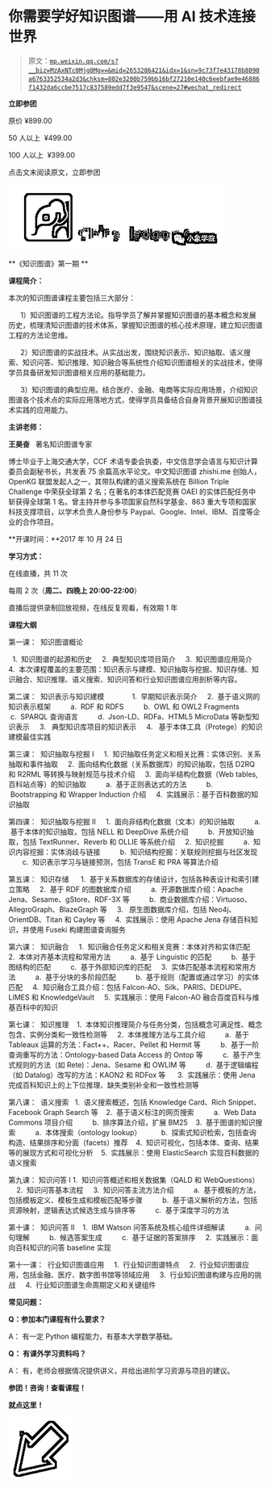 # 你需要学好知识图谱——用 AI 技术连接世界

> 原文：[`mp.weixin.qq.com/s?__biz=MzAxNTc0Mjg0Mg==&mid=2653286421&idx=1&sn=9c73f7e43178b8090a6763352534a2d3&chksm=802e3200b759bb16bf27210e140c6eebfae9e46886f1432da6ccbe7517c837589edd7f3e9547&scene=27#wechat_redirect`](http://mp.weixin.qq.com/s?__biz=MzAxNTc0Mjg0Mg==&mid=2653286421&idx=1&sn=9c73f7e43178b8090a6763352534a2d3&chksm=802e3200b759bb16bf27210e140c6eebfae9e46886f1432da6ccbe7517c837589edd7f3e9547&scene=27#wechat_redirect)

**立即参团**

原价 ¥899.00

50 人以上  ¥499.00

100 人以上  ¥399.00

点击文末阅读原文，立即参团

![](img/15a74d7998bb6e8830115bf835b9554f.png)

**《知识图谱》第一期 **

**课程简介：**

本次的知识图谱课程主要包括三大部分：

      1）知识图谱的工程方法论。指导学员了解并掌握知识图谱的基本概念和发展历史，梳理清知识图谱的技术体系，掌握知识图谱的核心技术原理，建立知识图谱工程的方法论思维。

      2）知识图谱的实战技术。从实战出发，围绕知识表示、知识抽取、语义搜索、知识问答、知识推理、知识融合等系统性介绍知识图谱相关的实战技术，使得学员具备研发知识图谱相关应用的基础能力。

      3）知识图谱的典型应用。结合医疗、金融、电商等实际应用场景，介绍知识图谱各个技术点的实际应用落地方式，使得学员具备结合自身背景开展知识图谱技术实践的应用能力。

**主讲老师：**

**王昊奋**   著名知识图谱专家

博士毕业于上海交通大学，CCF 术语专委会执委，中文信息学会语言与知识计算委员会副秘书长，共发表 75 余篇高水平论文。中文知识图谱 zhishi.me 创始人，OpenKG 联盟发起人之一，其带队构建的语义搜索系统在 Billion Triple Challenge 中荣获全球第 2 名；在著名的本体匹配竞赛 OAEI 的实体匹配任务中斩获得全球第 1 名。曾主持并参与多项国家自然科学基金、863 重大专项和国家科技支撑项目，以学术负责人身份参与 Paypal、Google、Intel、IBM、百度等企业的合作项目。

**开课时间：**2017 年 10 月 24 日

**学习方式：**

在线直播，共 11 次

每周 2 次（**周二、四晚上 20:00-22:00**）

直播后提供录制回放视频，在线反复观看，有效期 1 年

**课程大纲**

第一课：  知识图谱概论            

  1\.  知识图谱的起源和历史
    2\.  典型知识库项目简介
    3\.  知识图谱应用简介
    4\.  本次课程覆盖的主要范围：知识表示与建模、知识抽取与挖掘、知识存储、知识融合、知识推理、语义搜索、知识问答和行业知识图谱应用剖析等内容。

第二课：  知识表示与知识建模         
    1\.  早期知识表示简介
    2\.  基于语义网的知识表示框架
         a.  RDF 和 RDFS
         b.  OWL 和 OWL2 Fragments
         c.  SPARQL 查询语言
         d.  Json-LD、RDFa、HTML5 MicroData 等新型知识表示
    3\.   典型知识库项目的知识表示
    4\.   基于本体工具（Protege）的知识建模最佳实践

第三课：  知识抽取与挖掘 I
    1\.  知识抽取任务定义和相关比赛：实体识别、关系抽取和事件抽取
    2\.  面向结构化数据（关系数据库）的知识抽取，包括 D2RQ 和 R2RML 等转换与映射规范与技术介绍
    3\.  面向半结构化数据（Web tables, 百科站点等）的知识抽取
         a.  基于正则表达式的方法
         b.  Bootstrapping 和 Wrapper Induction 介绍
    4\.  实践展示：基于百科数据的知识抽取

第四课：  知识抽取与挖掘 II
    1\.  面向非结构化数据（文本）的知识抽取
         a.  基于本体的知识抽取，包括 NELL 和 DeepDive 系统介绍
         b.  开放知识抽取，包括 TextRunner、Reverb 和 OLLIE 等系统介绍
    2\.  知识挖掘
         a.  知识内容挖掘：实体消歧与链接
         b.  知识结构挖掘：关联规则挖掘与社区发现
         c.  知识表示学习与链接预测，包括 TransE 和 PRA 等算法介绍

第五课：  知识存储 
    1\.  基于关系数据库的存储设计，包括各种表设计和索引建立策略
    2\.  基于 RDF 的图数据库介绍
         a.  开源数据库介绍：Apache Jena、Sesame、gStore、RDF-3X 等
         b.  商业数据库介绍：Virtuoso、AllegroGraph、BlazeGraph 等
    3\.   原生图数据库介绍，包括 Neo4j、OrientDB、Titan 和 Cayley 等
    4\.  实践展示：使用 Apache Jena 存储百科知识，并使用 Fuseki 构建图谱查询服务

第六课：  知识融合
    1\.  知识融合任务定义和相关竞赛：本体对齐和实体匹配
    2\.  本体对齐基本流程和常用方法
         a.  基于 Linguistic 的匹配
         b.  基于图结构的匹配
         c.  基于外部知识库的匹配
    3\.  实体匹配基本流程和常用方法
         a.  基于分块的多阶段匹配
         b.  基于规则（配置或通过学习）的实体匹配
    4\.  知识融合工具介绍：包括 Falcon-AO、Silk、PARIS、DEDUPE、LIMES 和 KnowledgeVault
    5\.  实践展示：使用 Falcon-AO 融合百度百科与维基百科中的知识

第七课：  知识推理 
  1\.  本体知识推理简介与任务分类，包括概念可满足性、概念包含、实例分类和一致性检测等
    2\.  本体推理方法与工具介绍
         a.  基于 Tableaux 运算的方法：Fact++、Racer、Pellet 和 Hermit 等
         b.  基于一阶查询重写的方法：Ontology-based Data Access 的 Ontop 等
         c.  基于产生式规则的方法（如 Rete)：Jena、Sesame 和 OWLIM 等
         d.  基于逻辑编程（如 Datalog）改写的方法：KAON2 和 RDFox 等
     3\.  实践展示：使用 Jena 完成百科知识上的上下位推理、缺失类别补全和一致性检测等

第八课：  语义搜索
  1\.  语义搜索概述，包括 Knowledge Card、Rich Snippet、Facebook Graph Search 等
   2\.  基于语义标注的网页搜索
         a.  Web Data Commons 项目介绍
         b.  排序算法介绍，扩展 BM25
   3\.  基于图谱的知识搜索
         a.  本体搜索（ontology lookup）
         b.  探索式知识检索，包括查询构造、结果排序和分面（facets）推荐
   4\.  知识可视化，包括本体、查询、结果等的展现方式和可视化分析
   5\.  实践展示：使用 ElasticSearch 实现百科数据的语义搜索

第九课： 知识问答 I
 1\.  知识问答概述和相关数据集（QALD 和 WebQuestions）
    2\.  知识问答基本流程
    3\.  知识问答主流方法介绍
         a.  基于模板的方法，包括模板定义、模板生成和模板匹配等步骤
         b.  基于语义解析的方法，包括资源映射，逻辑表达式候选生成与排序等
         c.  基于深度学习的方法

第十课：  知识问答 II 
   1\.  IBM Watson 问答系统及核心组件详细解读
         a.  问句理解
         b.  候选答案生成
         c.  基于证据的答案排序
    2\.  实践展示：面向百科知识的问答 baseline 实现

第十一课：  行业知识图谱应用
    1\.  行业知识图谱特点
    2\.  行业知识图谱应用，包括金融、医疗、数字图书馆等领域应用
    3\.  行业知识图谱构建与应用的挑战
    4\.  行业知识图谱生命周期定义和关键组件

**常见问题：**

**Q：参加本门课程有什么要求？**

A： 有一定 Python 编程能力，有基本大学数学基础。

**Q： 有课外学习资料吗？**

A： 有，老师会根据情况提供讲义，并给出进阶学习资源与项目的建议。

**参团！咨询！查看课程！**

**就点这里！**

![](img/d829b3f5296a42703513d66582a3560b.png "箭头图标")